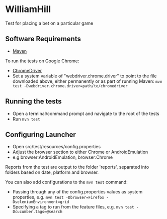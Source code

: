 # WilliamHill
Test for placing a bet on a particular game

## Software Requirements
* [Maven](https://maven.apache.org/)

To run the tests on Google Chrome:
* [ChromeDriver](https://sites.google.com/a/chromium.org/chromedriver/)
* Set a system variable of "webdriver.chrome.driver" to point to the file downloaded above, either permanently or as part of running Maven: `mvn test -Dwebdriver.chrome.driver=path/to/chromedriver`

## Running the tests
* Open a terminal/command prompt and navigate to the root of the tests
* Run `mvn test`

## Configuring Launcher
* Open src/test/resources/config.properties
* Adjust the browser section to either Chrome or AndroidEmulation
* e.g browser:AndroidEmulation, browser:Chrome

Reports from the test are output to the folder 'reports', separated into folders based on date, platform and browser.

You can also add configurations to the `mvn test` command:
* Passing through any of the config.properties values as system properties, e.g. `mvn test -Dbrowser=Firefox -DseleniumEnvironment=grid`
* Specifying a tag to run from the feature files, e.g. `mvn test -Dcucumber.tags=@search`
